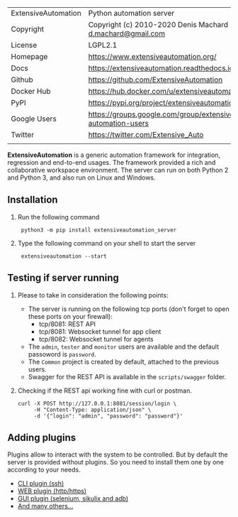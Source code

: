 
| | |
| ------------- | ------------- |
| ExtensiveAutomation | Python automation server |
| Copyright |  Copyright (c) 2010-2020  Denis Machard <d.machard@gmail.com> |
| License |  LGPL2.1 |
| Homepage |  https://www.extensiveautomation.org/ |
| Docs |  https://extensiveautomation.readthedocs.io/en/latest/ |
| Github |  https://github.com/ExtensiveAutomation |   
| Docker Hub | https://hub.docker.com/u/extensiveautomation |   
| PyPI |  https://pypi.org/project/extensiveautomation-server/ |
| Google Users | https://groups.google.com/group/extensive-automation-users |
| Twitter | https://twitter.com/Extensive_Auto |
| | |

**ExtensiveAutomation**  is a generic automation framework for integration, regression and end-to-end usages. The framework provided a rich and collaborative workspace environment. 
The server can run on both Python 2 and Python 3, and also run on Linux and Windows.

## Installation

1. Run the following command

        python3 -m pip install extensiveautomation_server

2. Type the following command on your shell to start the server

        extensiveautomation --start

## Testing if server running

1. Please to take in consideration the following points:
	
	 - The server is running on the following tcp ports (don't forget to open these ports on your firewall):
	    - tcp/8081: REST API
	    - tcp/8081: Websocket tunnel for app client
	    - tcp/8082: Websocket tunnel for agents
	 - The `admin`, `tester` and `monitor` users are available and the default passoword is `password`. 
	 - The `Common` project is created by default, attached to the previous users.
	 - Swagger for the REST API is available in the `scripts/swagger` folder.
    
2. Checking if the REST api working fine with curl or postman.

       curl -X POST http://127.0.0.1:8081/session/login \
            -H "Content-Type: application/json" \
            -d '{"login": "admin", "password": "password"}'

## Adding plugins

Plugins allow to interact with the system to be controlled. But by default the server is provided without plugins. So you need to install them one by one according to your needs.

* [CLI plugin (ssh)](https://pypi.org/project/extensiveautomation-plugin-cli/)
* [WEB plugin (http/https)](https://pypi.org/project/extensiveautomation-plugin-web/)
* [GUI plugin (selenium, sikulix and adb)](https://pypi.org/project/extensiveautomation-plugin-gui/)
* [And many others...](https://github.com/ExtensiveAutomation/extensiveautomation-plugins-server)
